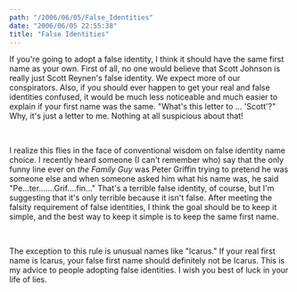 ```yaml
---
path: "/2006/06/05/False_Identities" 
date: "2006/06/05 22:55:38" 
title: "False Identities" 
---
```

<p>If you're going to adopt a false identity, I think it should have the same first name as your own. First of all, no one would believe that Scott Johnson is really just Scott Reynen's false identity. We expect more of our conspirators. Also, if you should ever happen to get your real and false identities confused, it would be much less noticeable and much easier to explain if your first name was the same. "What's this letter to &#8230; 'Scott'?" Why, it's just a letter to me. Nothing at all suspicious about that!</p><br><p>I realize this flies in the face of conventional wisdom on false identity name choice. I recently heard someone (I can't remember who) say that the only funny line ever on <cite>the Family Guy</cite> was Peter Griffin trying to pretend he was someone else and when someone asked him what his name was, he said "Pe...ter.......Grif....fin..." That's a terrible false identity, of course, but I'm suggesting that it's only terrible because it isn't false. After meeting the falsity requirement of false identities, I think the goal should be to keep it simple, and the best way to keep it simple is to keep the same first name.</p><br><p>The exception to this rule is unusual names like "Icarus." If your real first name is Icarus, your false first name should definitely not be Icarus. This is my advice to people adopting false identities. I wish you best of luck in your life of lies.</p>
